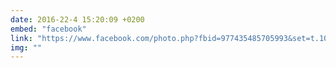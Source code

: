 ```yaml
---
date: 2016-22-4 15:20:09 +0200
embed: "facebook"
link: "https://www.facebook.com/photo.php?fbid=977435485705993&set=t.100003186531392&type=3&theater"
img: ""
---
```

